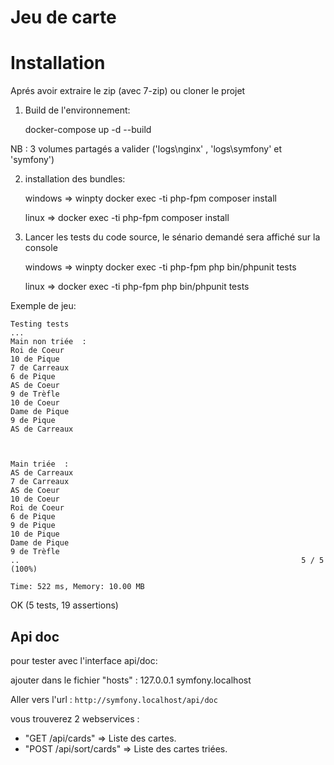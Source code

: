 Jeu de carte
==============

# Installation

Aprés avoir extraire le zip (avec 7-zip) ou cloner le projet

 1. Build de l'environnement:

    docker-compose up -d --build

NB : 3 volumes partagés a valider ('logs\nginx' , 'logs\symfony' et 'symfony')

2. installation des bundles:

    windows => winpty docker exec -ti php-fpm composer install
	
    linux => docker exec -ti php-fpm composer install

3. Lancer les tests du code source, le sénario demandé sera affiché sur la console

    windows => winpty docker exec -ti php-fpm php bin/phpunit tests
	
    linux => docker exec -ti php-fpm php bin/phpunit tests

Exemple de jeu:

    Testing tests
    ...
    Main non triée  :
    Roi de Coeur
    10 de Pique
    7 de Carreaux
    6 de Pique
    AS de Coeur
    9 de Trèfle
    10 de Coeur
    Dame de Pique
    9 de Pique
    AS de Carreaux
    
    
    
    Main triée  :
    AS de Carreaux
    7 de Carreaux
    AS de Coeur
    10 de Coeur
    Roi de Coeur
    6 de Pique
    9 de Pique
    10 de Pique
    Dame de Pique
    9 de Trèfle
    ..                                                               5 / 5 (100%)
    
    Time: 522 ms, Memory: 10.00 MB

OK (5 tests, 19 assertions)




## Api doc
pour tester avec l'interface api/doc:

ajouter dans le fichier "hosts" : 127.0.0.1 symfony.localhost

Aller vers l'url : `http://symfony.localhost/api/doc`

vous trouverez 2 webservices : 
- "GET ​/api​/cards" => Liste des cartes.
- "POST ​/api​/sort​/cards" => Liste des cartes triées.


